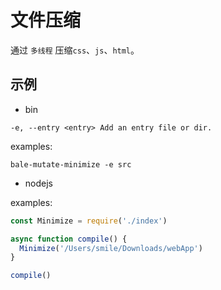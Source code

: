 # 文件压缩

通过 `多线程` 压缩`css`、`js`、`html`。

## 示例

- bin

```shell
-e, --entry <entry> Add an entry file or dir.
```

examples:

```shell
bale-mutate-minimize -e src
```

- nodejs

examples:

```js
const Minimize = require('./index')

async function compile() {
  Minimize('/Users/smile/Downloads/webApp')
}

compile()
```
